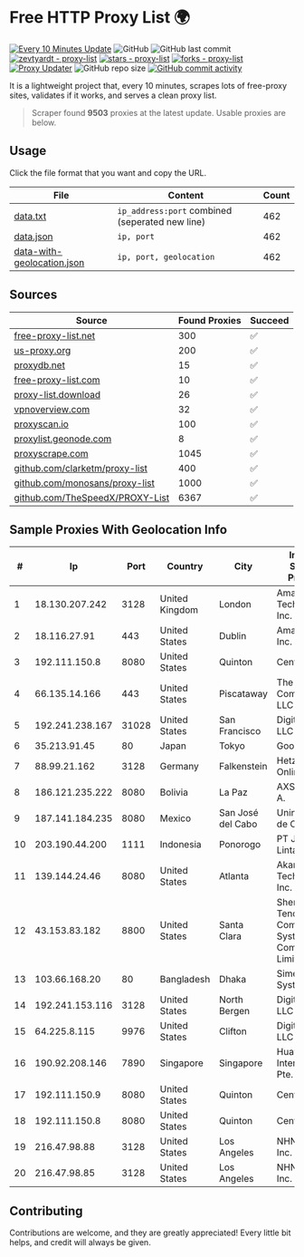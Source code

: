 
# Free HTTP Proxy List 🌍

[![Every 10 Minutes Update](https://github.com/mertguvencli/http-proxy-list/actions/workflows/main.yml/badge.svg?branch=main)](https://github.com/mertguvencli/http-proxy-list/actions/workflows/main.yml)
![GitHub](https://img.shields.io/github/license/mertguvencli/http-proxy-list)
![GitHub last commit](https://img.shields.io/github/last-commit/mertguvencli/http-proxy-list)
[![zevtyardt - proxy-list](https://img.shields.io/static/v1?label=zevtyardt&message=proxy-list&color=blue&logo=github)](https://github.com/zevtyardt/proxy-list "Go to GitHub repo")
[![stars - proxy-list](https://img.shields.io/github/stars/zevtyardt/proxy-list?style=social)](https://github.com/zevtyardt/proxy-list)
[![forks - proxy-list](https://img.shields.io/github/forks/zevtyardt/proxy-list?style=social)](https://github.com/zevtyardt/proxy-list)
[![Proxy Updater](https://github.com/zevtyardt/proxy-list/workflows/Proxy%20Updater/badge.svg)](https://github.com/zevtyardt/proxy-list/actions?query=workflow:"Proxy+Updater")
![GitHub repo size](https://img.shields.io/github/repo-size/zevtyardt/proxy-list)
[![GitHub commit activity](https://img.shields.io/github/commit-activity/m/zevtyardt/proxy-list?logo=commits)](https://github.com/zevtyardt/proxy-list/commits/main)

It is a lightweight project that, every 10 minutes, scrapes lots of free-proxy sites, validates if it works, and serves a clean proxy list.

> Scraper found **9503** proxies at the latest update. Usable proxies are below.

## Usage

Click the file format that you want and copy the URL.

|File|Content|Count|
|----|-------|-----|
|[data.txt](https://raw.githubusercontent.com/mertguvencli/http-proxy-list/main/proxy-list/data.txt)|`ip_address:port` combined (seperated new line)|462|
|[data.json](https://raw.githubusercontent.com/mertguvencli/http-proxy-list/main/proxy-list/data.json)|`ip, port`|462|
|[data-with-geolocation.json](https://raw.githubusercontent.com/mertguvencli/http-proxy-list/main/proxy-list/data-with-geolocation.json)|`ip, port, geolocation`|462|

## Sources

|Source|Found Proxies|Succeed|
|------|-------------|-------|
|[free-proxy-list.net](https://free-proxy-list.net)|300|✅|
|[us-proxy.org](https://www.us-proxy.org)|200|✅|
|[proxydb.net](http://proxydb.net)|15|✅|
|[free-proxy-list.com](https://free-proxy-list.com/?page=&port=&type%5B%5D=http&type%5B%5D=https&up_time=0&search=Search)|10|✅|
|[proxy-list.download](https://www.proxy-list.download/HTTP)|26|✅|
|[vpnoverview.com](https://vpnoverview.com/privacy/anonymous-browsing/free-proxy-servers)|32|✅|
|[proxyscan.io](https://www.proxyscan.io)|100|✅|
|[proxylist.geonode.com](https://proxylist.geonode.com/api/proxy-list?limit=300&page=1&sort_by=lastChecked&sort_type=desc&protocols=http,https)|8|✅|
|[proxyscrape.com](https://api.proxyscrape.com/v2/?request=displayproxies&protocol=http&timeout=10000&country=all&ssl=all&anonymity=all)|1045|✅|
|[github.com/clarketm/proxy-list](https://raw.githubusercontent.com/clarketm/proxy-list/master/proxy-list-raw.txt)|400|✅|
|[github.com/monosans/proxy-list](https://raw.githubusercontent.com/monosans/proxy-list/main/proxies/http.txt)|1000|✅|
|[github.com/TheSpeedX/PROXY-List](https://raw.githubusercontent.com/TheSpeedX/PROXY-List/master/http.txt)|6367|✅|


## Sample Proxies With Geolocation Info

|#|Ip|Port|Country|City|Internet Service Provider|
|-|--|----|-------|----|-------------------------|
|1|18.130.207.242|3128|United Kingdom|London|Amazon Technologies Inc.|
|2|18.116.27.91|443|United States|Dublin|Amazon.com, Inc.|
|3|192.111.150.8|8080|United States|Quinton|Centrilogic|
|4|66.135.14.166|443|United States|Piscataway|The Constant Company, LLC|
|5|192.241.238.167|31028|United States|San Francisco|DigitalOcean, LLC|
|6|35.213.91.45|80|Japan|Tokyo|Google LLC|
|7|88.99.21.162|3128|Germany|Falkenstein|Hetzner Online GmbH|
|8|186.121.235.222|8080|Bolivia|La Paz|AXS Bolivia S. A.|
|9|187.141.184.235|8080|Mexico|San José del Cabo|Uninet S.A. de C.V.|
|10|203.190.44.200|1111|Indonesia|Ponorogo|PT Jaring Lintas Utara|
|11|139.144.24.46|8080|United States|Atlanta|Akamai Technologies, Inc.|
|12|43.153.83.182|8800|United States|Santa Clara|Shenzhen Tencent Computer Systems Company Limited|
|13|103.66.168.20|80|Bangladesh|Dhaka|Simec System Ltd.|
|14|192.241.153.116|3128|United States|North Bergen|DigitalOcean, LLC|
|15|64.225.8.115|9976|United States|Clifton|DigitalOcean, LLC|
|16|190.92.208.146|7890|Singapore|Singapore|Huawei International Pte. LTD|
|17|192.111.150.9|8080|United States|Quinton|Centrilogic|
|18|192.111.150.8|8080|United States|Quinton|Centrilogic|
|19|216.47.98.88|3128|United States|Los Angeles|NHN Global, Inc.|
|20|216.47.98.85|3128|United States|Los Angeles|NHN Global, Inc.|



## Contributing

Contributions are welcome, and they are greatly appreciated! Every
little bit helps, and credit will always be given.


